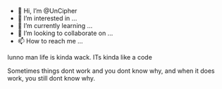 - 👋 Hi, I’m @UnCipher
- 👀 I’m interested in ...
- 🌱 I’m currently learning ...
- 💞️ I’m looking to collaborate on ...
- 📫 How to reach me ...

<!---
UnCipher/UnCipher is a ✨ special ✨ repository because its `README.md` (this file) appears on your GitHub profile.
You can click the Preview link to take a look at your changes.
--->


Iunno man life is kinda wack. ITs kinda like a code

Sometimes things dont work and you dont know why, and when it does work, you still dont know why.
